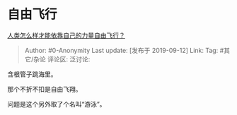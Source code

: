 # 自由飞行
[人类怎么样才能依靠自己的力量自由飞行？](https://www.zhihu.com/question/344694446/answer/821225310)

> Author: #0-Anonymity
> Last update: [发布于 2019-09-12]
> Link:
> Tag: #其它/杂论
> 评论区:
> 泛讨论:

含根管子跳海里。

那个不折不扣是自由飞翔。

问题是这个另外取了个名叫“游泳”。
